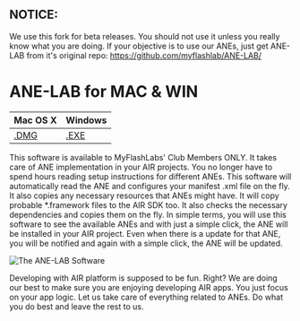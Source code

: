 ## NOTICE: ##
We use this fork for beta releases. You should not use it unless you really know what you are doing. If your objective is to use our ANEs, just get ANE-LAB from it's original repo: https://github.com/myflashlab/ANE-LAB/

# ANE-LAB for MAC & WIN

Mac OS X | Windows
------------ | -------------
[.DMG](https://github.com/myflashlab/ANE-LAB/blob/master/bucket/aneLab.dmg) | [.EXE](https://github.com/myflashlab/ANE-LAB/blob/master/bucket/aneLab.exe)

This software is available to MyFlashLabs' Club Members ONLY. It takes care of ANE implementation in your AIR projects. You no longer have to spend hours reading setup instructions for different ANEs. This software will automatically read the ANE and configures your manifest .xml file on the fly. It also copies any necessary resources that ANEs might have. It will copy probable *.framework files to the AIR SDK too. It also checks the necessary dependencies and copies them on the fly. In simple terms, you will use this software to see the available ANEs and with just a simple click, the ANE will be installed in your AIR project. Even when there is a update for that ANE, you will be notified and again with a simple click, the ANE will be updated.

![The ANE-LAB Software](https://i2.wp.com/www.myflashlabs.com/wp-content/uploads/2017/11/myflashlabs-ANE-LAB_intro-1.jpg?w=1220&ssl=1)

Developing with AIR platform is supposed to be fun. Right? We are doing our best to make sure you are enjoying developing AIR apps. You just focus on your app logic. Let us take care of everything related to ANEs. Do what you do best and leave the rest to us.